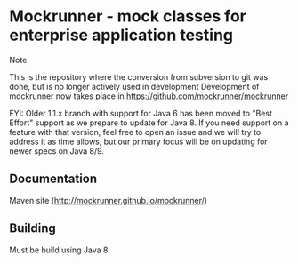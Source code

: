 Mockrunner - mock classes for enterprise application testing
============================================================

> [!NOTE]
> This is the repository where the conversion from subversion to git was done, but is no longer actively used in development
> Development of mockrunner now takes place in https://github.com/mockrunner/mockrunner

FYI: Older 1.1.x branch with support for Java 6 has been moved to "Best Effort" support as we prepare to update for Java 8. If you need support on a feature with that version, feel free to open an issue and we will try to address it as time allows, but our primary focus will be on updating for newer specs on Java 8/9.

Documentation
-------------
Maven site (http://mockrunner.github.io/mockrunner/)

Building
--------
Must be build using Java 8